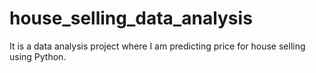 # house_selling_data_analysis
It is a data analysis project where I am predicting price for house selling using Python.
